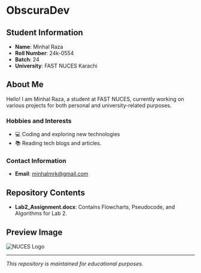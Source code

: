# ObscuraDev

## Student Information
- **Name**: Minhal Raza
- **Roll Number**: 24k-0554
- **Batch**: 24
- **University**: FAST NUCES Karachi

## About Me
Hello! I am Minhal Raza, a student at FAST NUCES, currently working on various projects for both personal and university-related purposes.

### Hobbies and Interests
- 💻 Coding and exploring new technologies
- 📚 Reading tech blogs and articles.

### Contact Information
- **Email**: minhalmrk@gmail.com

## Repository Contents
- **Lab2_Assignment.docx**: Contains Flowcharts, Pseudocode, and Algorithms for Lab 2.

## Preview Image
![NUCES Logo]([https://upload.wikimedia.org/wikipedia/en/6/69/Fast_nuces_logo.png](https://www.google.com/imgres?q=programmer&imgurl=https%3A%2F%2Fs3.eu-west-1.amazonaws.com%2Fredsys-prod%2Farticles%2Feac8c6d69d1ce8ce0ff8824d%2Fimages%2FteaserImage_xxxx_croppedTeaserImage.jpg&imgrefurl=https%3A%2F%2Fdevm.io%2Fcareers%2Finterview-programmer-life-161818&docid=-c-EKVQIrpKGfM&tbnid=9VnqOzgOW_d9mM&vet=12ahUKEwi7rK6v0amIAxXtS_EDHTu6GoMQM3oECHIQAA..i&w=1140&h=472&hcb=2&ved=2ahUKEwi7rK6v0amIAxXtS_EDHTu6GoMQM3oECHIQAA))

---

*This repository is maintained for educational purposes.*
